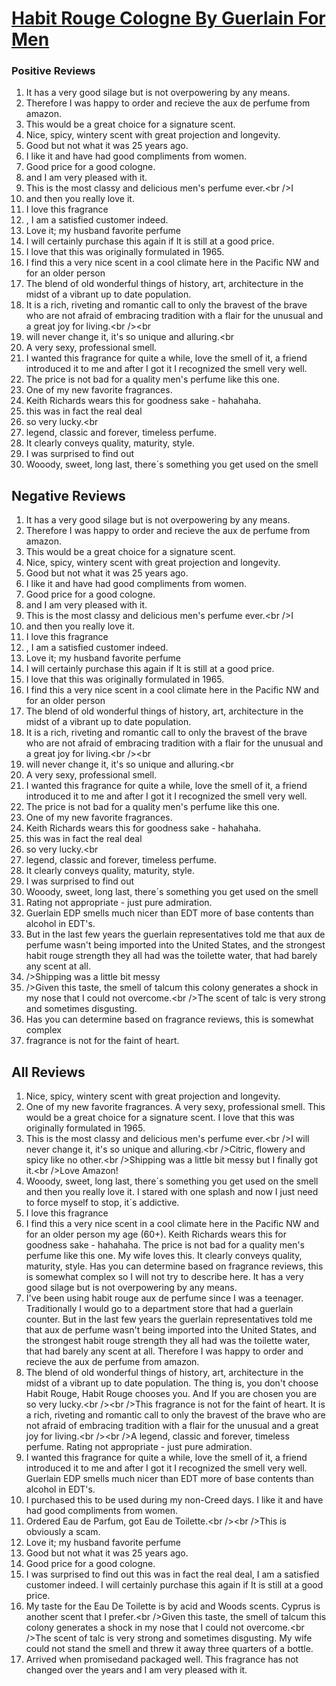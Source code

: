 # [Habit Rouge Cologne By Guerlain For Men](https://products.checkmycream.com/products/Habit-Rouge-Cologne-By-Guerlain-For-Men.html)

### Positive Reviews

<ol>
      <li>It has a very good silage but is not overpowering by any means.</li>
      <li>Therefore I was happy to order and recieve the aux de perfume from amazon.</li>
      <li>This would be a great choice for a signature scent.</li>
      <li>Nice, spicy, wintery scent with great projection and longevity.</li>
      <li>Good but not what it was 25 years ago.</li>
      <li>I like it and have had good compliments from women.</li>
      <li>Good price for a good cologne.</li>
      <li>and I am very pleased with it.</li>
      <li>This is the most classy and delicious men&#x27;s perfume ever.&lt;br /&gt;I</li>
      <li>and then you really love it.</li>
      <li>I love this fragrance</li>
      <li>, I am a satisfied customer indeed.</li>
      <li>Love it; my husband favorite perfume</li>
      <li>I will certainly purchase this again if It is still at a good price.</li>
      <li>I love that this was originally formulated in 1965.</li>
      <li>I find this a very nice scent in a cool climate here in the Pacific NW and for an older person</li>
      <li>The blend of old wonderful things of history, art, architecture in the midst of a vibrant up to date population.</li>
      <li>It is a rich, riveting and romantic call to only the bravest of the brave who are not afraid of embracing tradition with a flair for the unusual and a great joy for living.&lt;br /&gt;&lt;br</li>
      <li>will never change it, it&#x27;s so unique and alluring.&lt;br</li>
      <li>A very sexy, professional smell.</li>
      <li>I wanted this fragrance for quite a while, love the smell of it, a friend introduced it to me and after I got it I recognized the smell very well.</li>
      <li>The price is not bad for a quality men&#x27;s perfume like this one.</li>
      <li>One of my new favorite fragrances.</li>
      <li>Keith Richards wears this for goodness sake - hahahaha.  </li>
      <li>this was in fact the real deal</li>
      <li>so very lucky.&lt;br</li>
      <li>legend, classic and forever, timeless perfume.</li>
      <li>It clearly conveys quality, maturity, style.</li>
      <li>I was surprised to find out</li>
      <li>Wooody, sweet, long last, there´s something you get used on the smell</li>
</ol>


<h2>Negative Reviews</h2>
<ol>
<li> It has a very good silage but is not overpowering by any means.</li>
<li> Therefore I was happy to order and recieve the aux de perfume from amazon.</li>
<li> This would be a great choice for a signature scent.</li>
<li> Nice, spicy, wintery scent with great projection and longevity.</li>
<li> Good but not what it was 25 years ago.</li>
<li> I like it and have had good compliments from women.</li>
<li> Good price for a good cologne.</li>
<li> and I am very pleased with it.</li>
<li> This is the most classy and delicious men&#x27;s perfume ever.&lt;br /&gt;I</li>
<li> and then you really love it.</li>
<li> I love this fragrance</li>
<li> , I am a satisfied customer indeed.</li>
<li> Love it; my husband favorite perfume</li>
<li> I will certainly purchase this again if It is still at a good price.</li>
<li> I love that this was originally formulated in 1965.</li>
<li> I find this a very nice scent in a cool climate here in the Pacific NW and for an older person</li>
<li> The blend of old wonderful things of history, art, architecture in the midst of a vibrant up to date population.</li>
<li> It is a rich, riveting and romantic call to only the bravest of the brave who are not afraid of embracing tradition with a flair for the unusual and a great joy for living.&lt;br /&gt;&lt;br</li>
<li> will never change it, it&#x27;s so unique and alluring.&lt;br</li>
<li> A very sexy, professional smell.</li>
<li> I wanted this fragrance for quite a while, love the smell of it, a friend introduced it to me and after I got it I recognized the smell very well.</li>
<li> The price is not bad for a quality men&#x27;s perfume like this one.</li>
<li> One of my new favorite fragrances.</li>
<li> Keith Richards wears this for goodness sake - hahahaha.  </li>
<li> this was in fact the real deal</li>
<li> so very lucky.&lt;br</li>
<li> legend, classic and forever, timeless perfume.</li>
<li> It clearly conveys quality, maturity, style.</li>
<li> I was surprised to find out</li>
<li> Wooody, sweet, long last, there´s something you get used on the smell</li>
<li> Rating not appropriate - just pure admiration.</li>
<li> Guerlain EDP smells much nicer than EDT more of base contents than alcohol in EDT&#x27;s.</li>
<li> But in the last few years the guerlain representatives told me that aux de perfume wasn&#x27;t being imported into the United States, and the strongest habit rouge strength they all had was the toilette water, that had barely any scent at all.</li>
<li> /&gt;Shipping was a little bit messy</li>
<li> /&gt;Given this taste, the smell of talcum this colony generates a shock in my nose that I could not overcome.&lt;br /&gt;The scent of talc is very strong and sometimes disgusting.</li>
<li> Has you can determine based on fragrance reviews, this is somewhat complex</li>
<li> fragrance is not for the faint of heart.</li>
</ol>

<h2>All Reviews</h2>

<ol>
    <li> Nice, spicy, wintery scent with great projection and longevity.</li>
    <li> One of my new favorite fragrances. A very sexy, professional smell. This would be a great choice for a signature scent. I love that this was originally formulated in 1965.</li>
    <li> This is the most classy and delicious men&#x27;s perfume ever.&lt;br /&gt;I will never change it, it&#x27;s so unique and alluring.&lt;br /&gt;Citric, flowery and spicy like no other.&lt;br /&gt;Shipping was a little bit messy but I finally got it.&lt;br /&gt;Love Amazon!</li>
    <li> Wooody, sweet, long last, there´s something you get used on the smell and then you really love it. I stared with one splash and now I just need to force myself to stop, it´s addictive.</li>
    <li> I love this fragrance</li>
    <li> I find this a very nice scent in a cool climate here in the Pacific NW and for an older person my age (60+).  Keith Richards wears this for goodness sake - hahahaha.  The price is not bad for a quality men&#x27;s perfume like this one. My wife loves this.  It clearly conveys quality, maturity, style. Has you can determine based on fragrance reviews, this is somewhat complex so I will not try to describe here.  It has a very good silage but is not overpowering by any means.</li>
    <li> I&#x27;ve been using habit rouge aux de perfume since I was a teenager. Traditionally I would go to a department store that had a guerlain counter. But in the last few years the guerlain representatives told me that aux de perfume wasn&#x27;t being imported into the United States, and the strongest habit rouge strength they all had was the toilette water, that had barely any scent at all. Therefore I was happy to order and recieve the aux de perfume from amazon.</li>
    <li> The blend of old wonderful things of history, art, architecture in the midst of a vibrant up to date population. The thing is, you don&#x27;t choose Habit Rouge, Habit Rouge chooses you. And If you are chosen you are so very lucky.&lt;br /&gt;&lt;br /&gt;This fragrance is not for the faint of heart. It is a rich, riveting and romantic call to only the bravest of the brave who are not afraid of embracing tradition with a flair for the unusual and a great joy for living.&lt;br /&gt;&lt;br /&gt;A legend, classic and forever, timeless perfume. Rating not appropriate - just pure admiration.</li>
    <li> I wanted this fragrance for quite a while, love the smell of it, a friend introduced it to me and after I got it I recognized the smell very well. Guerlain EDP smells much nicer than EDT more of base contents than alcohol in EDT&#x27;s.</li>
    <li> I purchased this to be used during my non-Creed days. I like it and have had good compliments from women.</li>
    <li> Ordered Eau de Parfum, got Eau de Toilette.&lt;br /&gt;&lt;br /&gt;This is obviously a scam.</li>
    <li> Love it; my husband favorite perfume</li>
    <li> Good but not what it was 25 years ago.</li>
    <li> Good price for a good cologne.</li>
    <li> I was surprised to find out this was in fact the real deal, I am a satisfied customer indeed. I will certainly purchase this again if It is still at a good price.</li>
    <li> My taste for the Eau De Toilette is by acid  and Woods scents. Cyprus is another scent that I prefer.&lt;br /&gt;Given this taste, the smell of talcum this colony generates a shock in my nose that I could not overcome.&lt;br /&gt;The scent of talc is very strong and sometimes disgusting. My wife could not stand the smell and threw it away three quarters of a bottle.</li>
    <li> Arrived when promisedand packaged well. This fragrance has not changed over the years and I am very pleased with it.</li>
</ol>




